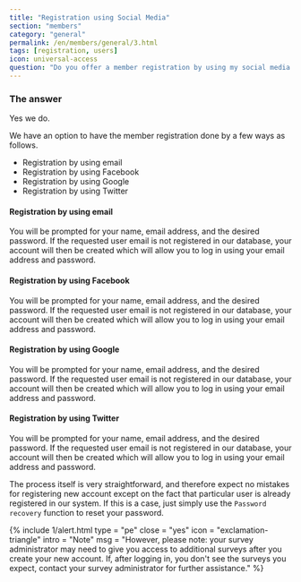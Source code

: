 ```yaml
---
title: "Registration using Social Media"
section: "members"
category: "general"
permalink: /en/members/general/3.html
tags: [registration, users]
icon: universal-access
question: "Do you offer a member registration by using my social media account?"
---
```


### <i class="pe-anchor pe-fw"></i> The answer

Yes we do.

We have an option to have the member registration done by a few ways as follows.

- Registration by using email
- Registration by using Facebook
- Registration by using Google
- Registration by using Twitter


#### Registration by using email

You will be prompted for your name, email address, and the desired password. If the requested user email is not registered in our database, your account will then be created which will allow you to log in using your email address and password.


#### Registration by using Facebook

You will be prompted for your name, email address, and the desired password. If the requested user email is not registered in our database, your account will then be created which will allow you to log in using your email address and password.


#### Registration by using Google

You will be prompted for your name, email address, and the desired password. If the requested user email is not registered in our database, your account will then be created which will allow you to log in using your email address and password.


#### Registration by using Twitter

You will be prompted for your name, email address, and the desired password. If the requested user email is not registered in our database, your account will then be created which will allow you to log in using your email address and password.


The process itself is very straightforward, and therefore expect no mistakes for registering new account except on the fact that particular user is already registered in our system. If this is a case, just simply use the `Password recovery` function to reset your password.

{% include 1/alert.html type = "pe" close = "yes" icon = "exclamation-triangle" intro = "Note" msg = "However, please note: your survey administrator may need to give you access to additional surveys after you create your new account. If, after logging in, you don't see the surveys you expect, contact your survey administrator for further assistance." %}
